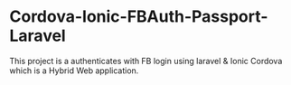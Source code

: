 # Cordova-Ionic-FBAuth-Passport-Laravel
This project is a authenticates with FB login using laravel &amp; Ionic Cordova which is a Hybrid Web application.
